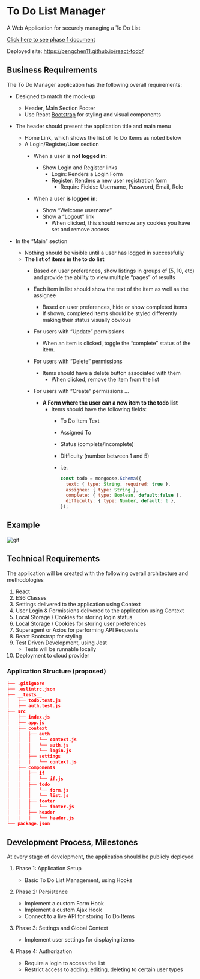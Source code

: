 # To Do List Manager

A Web Application for securely managing a To Do List

[Click here to see phase 1 document](docs/phase1.md)

Deployed site: <https://pengchen11.github.io/react-todo/>

## Business Requirements

The To Do Manager application has the following overall requirements:

- Designed to match the mock-up
  - Header, Main Section Footer
  - Use React [Bootstrap](https://react-bootstrap.github.io/) for styling and visual components

- The header should present the application title and main menu
  - Home Link, which shows the list of To Do Items as noted below
  - A Login/Register/User section
    - When a user is **not logged in**:
      - Show Login and Register links
        - Login: Renders a Login Form
        - Register: Renders a new user registration form
          - Require Fields:: Username, Password, Email, Role

    - When a user **is logged in**:
      - Show “Welcome username”
      - Show a “Logout” link
        - When clicked, this should remove any cookies you have set and remove access

- In the “Main” section
  - Nothing should be visible until a user has logged in successfully
  - **The list of items in the to do list**
    - Based on user preferences, show listings in groups of (5, 10, etc) and provide the ability to view multiple “pages” of results
    - Each item in list should show the text of the item as well as the assignee
      - Based on user preferences, hide or show completed items
      - If shown, completed items should be styled differently making their status visually obvious

    - For users with “Update” permissions
      - When an item is clicked, toggle the “complete” status of the item.

    - For users with “Delete” permissions
      - Items should have a delete button associated with them
        - When clicked, remove the item from the list

    - For users with “Create” permissions …
      - **A Form where the user can a new item to the todo list**
        - Items should have the following fields:
          - To Do Item Text
          - Assigned To
          - Status (complete/incomplete)
          - Difficulty (number between 1 and 5)
          - i.e.

            ```javascript
            const todo = mongoose.Schema({
              text: { type: String, required: true },
              assignee: { type: String },
              complete: { type: Boolean, default:false },
              difficulty: { type: Number, default: 1 },
            });
            ```

## Example

![gif](https://code-401-javascript-guide.s3-us-west-2.amazonaws.com/assets/todo.gif)

## Technical Requirements

The application will be created with the following overall architecture and methodologies

1. React
2. ES6 Classes
3. Settings delivered to the application using Context
4. User Login & Permissions delivered to the application using Context
5. Local Storage / Cookies for storing login status
6. Local Storage / Cookies for storing user preferences
7. Superagent or Axios for performing API Requests
8. React Bootstrap for styling
9. Test Driven Development, using Jest
     - Tests will be runnable locally
10. Deployment to cloud provider

### Application Structure (proposed)

```json
├── .gitignore
├── .eslintrc.json
├── __tests__
│   ├── todo.test.js
│   ├── auth.test.js
├── src
│   ├── index.js
│   ├── app.js
│   ├── context
│   │   ├── auth
│   │   │   └── context.js
│   │   │   └── auth.js
│   │   │   └── login.js
│   │   ├── settings
│   │   │   └── context.js
│   ├── components
│   │   ├── if
│   │   │   └── if.js
│   │   ├── todo
│   │   │   └── form.js
│   │   │   └── list.js
│   │   ├── footer
│   │   │   └── footer.js
│   │   ├── header
│   │   │   └── header.js
└── package.json
```

## Development Process, Milestones

At every stage of development, the application should be publicly deployed

1. Phase 1: Application Setup
    - Basic To Do List Management, using Hooks

2. Phase 2: Persistence
    - Implement a custom Form Hook
    - Implement a custom Ajax Hook
    - Connect to a live API for storing To Do Items

3. Phase 3: Settings and Global Context
    - Implement user settings for displaying items

4. Phase 4: Authorization
    - Require a login to access the list
    - Restrict access to adding, editing, deleting to certain user types